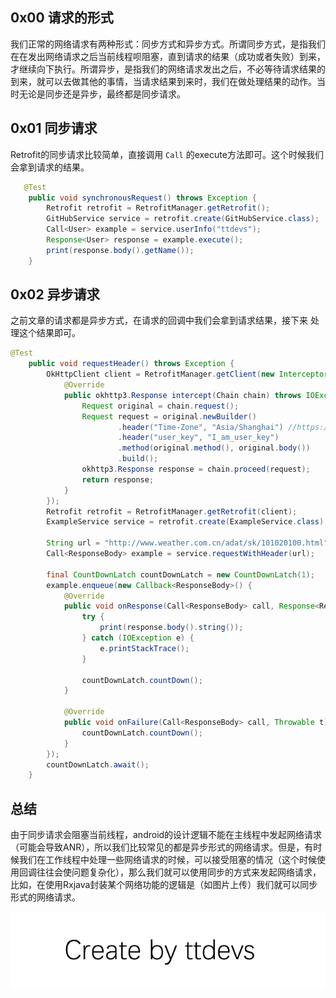 
## 0x00 请求的形式

我们正常的网络请求有两种形式：同步方式和异步方式。所谓同步方式，是指我们在在发出网络请求之后当前线程呗阻塞，直到请求的结果（成功或者失败）到来，才继续向下执行。所谓异步，是指我们的网络请求发出之后，不必等待请求结果的到来，就可以去做其他的事情，当请求结果到来时，我们在做处理结果的动作。当时无论是同步还是异步，最终都是同步请求。


## 0x01 同步请求

Retrofit的同步请求比较简单，直接调用 `Call` 的execute方法即可。这个时候我们会拿到请求的结果。

``` java
   @Test
    public void synchronousRequest() throws Exception {
        Retrofit retrofit = RetrofitManager.getRetrofit();
        GitHubService service = retrofit.create(GitHubService.class);
        Call<User> example = service.userInfo("ttdevs");
        Response<User> response = example.execute();
        print(response.body().getName());
    }
```


## 0x02 异步请求

之前文章的请求都是异步方式，在请求的回调中我们会拿到请求结果，接下来 处理这个结果即可。

``` java
@Test
    public void requestHeader() throws Exception {
        OkHttpClient client = RetrofitManager.getClient(new Interceptor() {
            @Override
            public okhttp3.Response intercept(Chain chain) throws IOException {
                Request original = chain.request();
                Request request = original.newBuilder()
                        .header("Time-Zone", "Asia/Shanghai") //https://developer.github.com/v3/#timezones
                        .header("user_key", "I_am_user_key")
                        .method(original.method(), original.body())
                        .build();
                okhttp3.Response response = chain.proceed(request);
                return response;
            }
        });
        Retrofit retrofit = RetrofitManager.getRetrofit(client);
        ExampleService service = retrofit.create(ExampleService.class);

        String url = "http://www.weather.com.cn/adat/sk/101020100.html";
        Call<ResponseBody> example = service.requestWithHeader(url);

        final CountDownLatch countDownLatch = new CountDownLatch(1);
        example.enqueue(new Callback<ResponseBody>() {
            @Override
            public void onResponse(Call<ResponseBody> call, Response<ResponseBody> response) {
                try {
                    print(response.body().string());
                } catch (IOException e) {
                    e.printStackTrace();
                }

                countDownLatch.countDown();
            }

            @Override
            public void onFailure(Call<ResponseBody> call, Throwable t) {
                countDownLatch.countDown();
            }
        });
        countDownLatch.await();
    }
```


## 总结

由于同步请求会阻塞当前线程，android的设计逻辑不能在主线程中发起网络请求（可能会导致ANR），所以我们比较常见的都是异步形式的网络请求。但是，有时候我们在工作线程中处理一些网络请求的时候，可以接受阻塞的情况（这个时候使用回调往往会使问题复杂化），那么我们就可以使用同步的方式来发起网络请求，比如，在使用Rxjava封装某个网络功能的逻辑是（如图片上传）我们就可以同步形式的网络请求。

![Create by ttdevs](https://raw.githubusercontent.com/ttdevs/ttdevs.github.io/common/images/logo.png)

